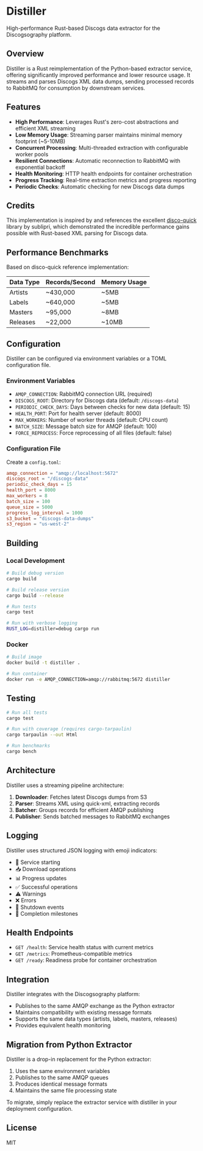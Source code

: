 # Distiller

High-performance Rust-based Discogs data extractor for the Discogsography platform.

## Overview

Distiller is a Rust reimplementation of the Python-based extractor service, offering significantly improved performance and lower resource usage. It streams and parses Discogs XML data dumps, sending processed records to RabbitMQ for consumption by downstream services.

## Features

- **High Performance**: Leverages Rust's zero-cost abstractions and efficient XML streaming
- **Low Memory Usage**: Streaming parser maintains minimal memory footprint (~5-10MB)
- **Concurrent Processing**: Multi-threaded extraction with configurable worker pools
- **Resilient Connections**: Automatic reconnection to RabbitMQ with exponential backoff
- **Health Monitoring**: HTTP health endpoints for container orchestration
- **Progress Tracking**: Real-time extraction metrics and progress reporting
- **Periodic Checks**: Automatic checking for new Discogs data dumps

## Credits

This implementation is inspired by and references the excellent [disco-quick](https://github.com/sublipri/disco-quick) library by sublipri, which demonstrated the incredible performance gains possible with Rust-based XML parsing for Discogs data.

## Performance Benchmarks

Based on disco-quick reference implementation:

| Data Type | Records/Second | Memory Usage |
|-----------|---------------|--------------|
| Artists | ~430,000 | ~5MB |
| Labels | ~640,000 | ~5MB |
| Masters | ~95,000 | ~8MB |
| Releases | ~22,000 | ~10MB |

## Configuration

Distiller can be configured via environment variables or a TOML configuration file.

### Environment Variables

- `AMQP_CONNECTION`: RabbitMQ connection URL (required)
- `DISCOGS_ROOT`: Directory for Discogs data (default: `/discogs-data`)
- `PERIODIC_CHECK_DAYS`: Days between checks for new data (default: 15)
- `HEALTH_PORT`: Port for health server (default: 8000)
- `MAX_WORKERS`: Number of worker threads (default: CPU count)
- `BATCH_SIZE`: Message batch size for AMQP (default: 100)
- `FORCE_REPROCESS`: Force reprocessing of all files (default: false)

### Configuration File

Create a `config.toml`:

```toml
amqp_connection = "amqp://localhost:5672"
discogs_root = "/discogs-data"
periodic_check_days = 15
health_port = 8000
max_workers = 8
batch_size = 100
queue_size = 5000
progress_log_interval = 1000
s3_bucket = "discogs-data-dumps"
s3_region = "us-west-2"
```

## Building

### Local Development

```bash
# Build debug version
cargo build

# Build release version
cargo build --release

# Run tests
cargo test

# Run with verbose logging
RUST_LOG=distiller=debug cargo run
```

### Docker

```bash
# Build image
docker build -t distiller .

# Run container
docker run -e AMQP_CONNECTION=amqp://rabbitmq:5672 distiller
```

## Testing

```bash
# Run all tests
cargo test

# Run with coverage (requires cargo-tarpaulin)
cargo tarpaulin --out Html

# Run benchmarks
cargo bench
```

## Architecture

Distiller uses a streaming pipeline architecture:

1. **Downloader**: Fetches latest Discogs dumps from S3
1. **Parser**: Streams XML using quick-xml, extracting records
1. **Batcher**: Groups records for efficient AMQP publishing
1. **Publisher**: Sends batched messages to RabbitMQ exchanges

## Logging

Distiller uses structured JSON logging with emoji indicators:

- 🚀 Service starting
- 📥 Download operations
- 📊 Progress updates
- ✅ Successful operations
- ⚠️ Warnings
- ❌ Errors
- 🛑 Shutdown events
- 🎉 Completion milestones

## Health Endpoints

- `GET /health`: Service health status with current metrics
- `GET /metrics`: Prometheus-compatible metrics
- `GET /ready`: Readiness probe for container orchestration

## Integration

Distiller integrates with the Discogsography platform:

- Publishes to the same AMQP exchange as the Python extractor
- Maintains compatibility with existing message formats
- Supports the same data types (artists, labels, masters, releases)
- Provides equivalent health monitoring

## Migration from Python Extractor

Distiller is a drop-in replacement for the Python extractor:

1. Uses the same environment variables
1. Publishes to the same AMQP queues
1. Produces identical message formats
1. Maintains the same file processing state

To migrate, simply replace the extractor service with distiller in your deployment configuration.

## License

MIT
